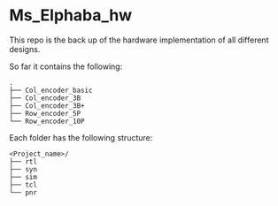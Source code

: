 # Ms_Elphaba_hw
This repo is the back up of the hardware implementation of all different designs.

So far it contains the following:

```text
.
├── Col_encoder_basic
├── Col_encoder_3B
├── Col_encoder_3B+
├── Row_encoder_5P
└── Row_encoder_10P
```

Each folder has the following structure:

```text
<Project_name>/
├── rtl
├── syn
├── sim
├── tcl
└── pnr
```
